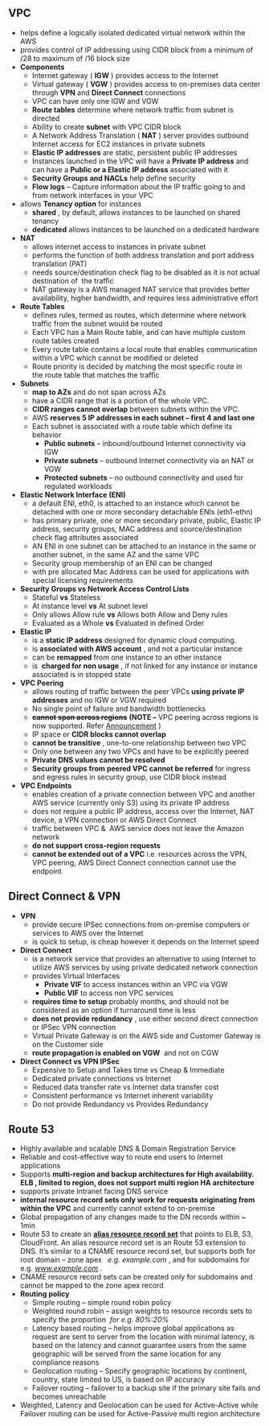 ## VPC

* helps define a logically isolated dedicated virtual network within the AWS
* provides control of IP addressing using CIDR block from a minimum of /28 to maximum of /16 block size
* **Components**
  * Internet gateway \(
    **IGW**
    \) provides access to the Internet
  * Virtual gateway \(
    **VGW**
    \) provides access to on-premises data center through
    **VPN**
    and
    **Direct Connect**
    connections
  * VPC can have only one IGW and VGW
  * **Route tables**
    determine where network traffic from subnet is directed
  * Ability to create
    **subnet**
    with VPC CIDR block
  * A Network Address Translation \(
    **NAT**
    \) server provides outbound Internet access for EC2 instances in private subnets
  * **Elastic IP addresses**
    are static, persistent public IP addresses
  * Instances launched in the VPC will have a
    **Private IP address**
    and can have a
    **Public or a Elastic IP address**
    associated with it
  * **Security Groups and NACLs**
    help define security
  * **Flow logs**
    – Capture information about the IP traffic going to and from network interfaces in your VPC
* allows
  **Tenancy option**
  for instances
  * **shared**
    , by default, allows instances to be launched on shared tenancy
  * **dedicated**
    allows instances to be launched on a dedicated hardware
* **NAT**
  * allows internet access to instances in private subnet
  * performs the function of both address translation and port address translation \(PAT\)
  * needs source/destination check flag to be disabled as it is not actual destination of  the traffic
  * NAT gateway is a AWS managed NAT service that provides better availability, higher bandwidth, and requires less administrative effort
* **Route Tables**
  * defines rules, termed as routes, which determine where network traffic from the subnet would be routed
  * Each VPC has a Main Route table, and can have multiple custom route tables created
  * Every route table contains a local route that enables communication within a VPC which cannot be modified or deleted
  * Route priority is decided by matching the most specific route in the route table that matches the traffic
* **Subnets**
  * **map to AZs**
    and do not span across AZs
  * have a CIDR range that is a portion of the whole VPC.
  * **CIDR ranges cannot overlap**
    between subnets within the VPC.
  * AWS
    **reserves 5 IP addresses in each subnet – first 4 and last one**
  * Each subnet is associated with a route table which define its behavior
    * **Public subnets**
      – inbound/outbound Internet connectivity via IGW
    * **Private subnets**
      – outbound Internet connectivity via an NAT or VGW
    * **Protected subnets**
      – no outbound connectivity and used for regulated workloads
* **Elastic Network Interface \(ENI\)**
  * a default ENI, eth0, is attached to an instance which cannot be detached with one or more secondary detachable ENIs \(eth1-ethn\)
  * has primary private, one or more secondary private, public, Elastic IP address, security groups, MAC address and source/destination check flag attributes associated
  * AN ENI in one subnet can be attached to an instance in the same or another subnet, in the same AZ and the same VPC
  * Security group membership of an ENI can be changed
  * with pre allocated Mac Address can be used for applications with special licensing requirements
* **Security Groups vs Network Access Control Lists**
  * Stateful
    **vs**
    Stateless
  * At instance level
    **vs**
    At subnet level
  * Only allows Allow rule
    **vs**
    Allows both Allow and Deny rules
  * Evaluated as a Whole
    **vs**
    Evaluated in defined Order
* **Elastic IP**
  * is a
    **static IP address**
    designed for dynamic cloud computing.
  * is
    **associated with AWS account**
    , and not a particular instance
  * can be
    **remapped**
    from one instance to an other instance
  * is 
    **charged for non usage**
    , if not linked for any instance or instance associated is in stopped state
* **VPC Peering**
  * allows routing of traffic between the peer VPCs
    **using private IP addresses**
    and no IGW or VGW required
  * No single point of failure and bandwidth bottlenecks
  * ~~**cannot span across regions**~~
    **\(NOTE –**
    VPC peering across regions is now supported. Refer
    [Announcement](https://aws.amazon.com/about-aws/whats-new/2017/11/announcing-support-for-inter-region-vpc-peering/)
    \)
  * IP space or
    **CIDR blocks cannot overlap**
  * **cannot be transitive**
    , one-to-one relationship between two VPC
  * Only one between any two VPCs and have to be explicitly peered
  * **Private DNS values cannot be resolved**
  * **Security groups from peered VPC cannot be referred**
    for ingress and egress rules in security group, use CIDR block instead
* **VPC Endpoints**
  * enables creation of a private connection between VPC and another AWS service \(currently only S3\) using its private IP address
  * does not require a public IP address, access over the Internet, NAT device, a VPN connection or AWS Direct Connect
  * traffic between VPC 
    &
     AWS service does not leave the Amazon network
  * **do not support cross-region requests**
  * **cannot be extended out of a VPC**
    i.e. resources across the VPN, VPC peering, AWS Direct Connect connection cannot use the endpoint

## Direct Connect & VPN

* **VPN**
  * provide secure IPSec connections from on-premise computers or services to AWS over the Internet
  * is quick to setup, is cheap however it depends on the Internet speed
* **Direct Connect**
  * is a network service that provides an alternative to using Internet to utilize AWS services by using private dedicated network connection
  * provides Virtual Interfaces
    * **Private VIF**
      to access instances within an VPC via VGW
    * **Public VIF**
      to access non VPC services
  * **requires time to setup**
    probably months, and should not be considered as an option if turnaround time is less
  * **does not provide redundancy**
    , use either second direct connection or IPSec VPN connection
  * Virtual Private Gateway is on the AWS side and Customer Gateway is on the Customer side
  * **route propagation is enabled on VGW**
     and not on CGW
* **Direct Connect vs VPN IPSec**
  * Expensive to Setup and Takes time vs Cheap 
    &
     Immediate
  * Dedicated private connections vs Internet
  * Reduced data transfer rate vs Internet data transfer cost
  * Consistent performance vs Internet inherent variability
  * Do not provide Redundancy vs Provides Redundancy

## Route 53

* Highly available and scalable DNS 
  &
   Domain Registration Service
* Reliable and cost-effective way to route end users to Internet applications
* Supports
  **multi-region and backup architectures for High availability. ELB , limited to region, does not support multi region HA architecture**
* supports private Intranet facing DNS service
* **internal resource record sets only work for requests originating from within the VPC**
  and currently cannot extend to on-premise
* Global propagation of any changes made to the DN records within ~ 1min
* Route 53 to create an
  [**alias resource record set**](http://docs.aws.amazon.com/Route53/latest/DeveloperGuide/resource-record-sets-choosing-alias-non-alias.html)
  that points to ELB, S3, CloudFront. An alias resource record set is an Route 53 extension to DNS. It’s similar to a CNAME resource record set, but supports both for root domain – zone apex  
  _e.g. example.com_
  , and for subdomains for e.g.
  _www.example.com_
  .
* CNAME resource record sets can be created only for subdomains and cannot be mapped to the zone apex record
* **Routing policy**
  * Simple routing – simple round robin policy
  * Weighted round robin – assign weights to resource records sets to specify the proportion 
    _for e.g. 80%:20%_
  * Latency based routing – helps improve global applications as request are sent to server from the location with minimal latency, is based on the latency and cannot guarantee users from the same geographic will be served from the same location for any compliance reasons
  * Geolocation routing – Specify geographic locations by continent, country, state limited to US, is based on IP accuracy
  * Failover routing – failover to a backup site if the primary site fails and becomes unreachable
* Weighted, Latency and Geolocation can be used for Active-Active while Failover routing can be used for Active-Passive multi region architecture



